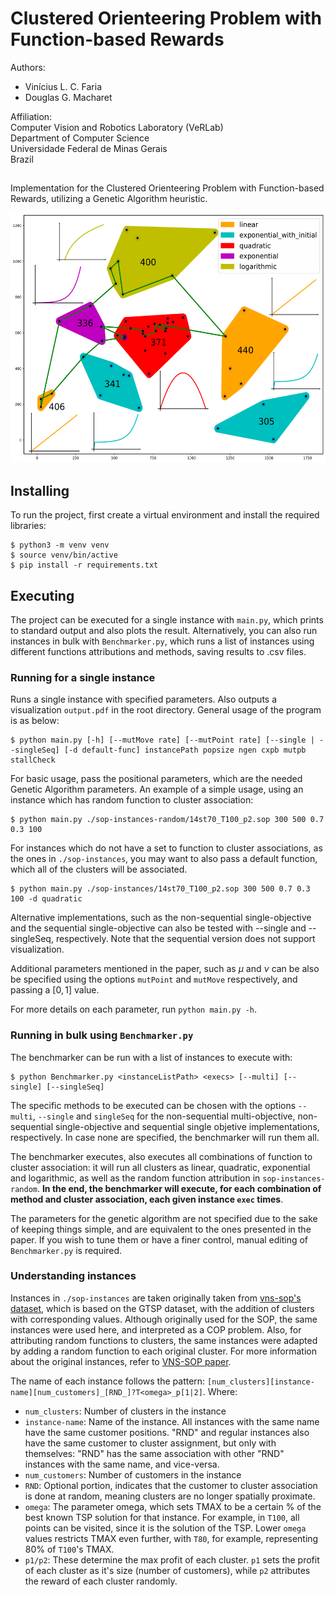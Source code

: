 # Clustered Orienteering Problem with Function-based Rewards

Authors:
* Vinícius L. C. Faria
* Douglas G. Macharet

Affiliation: \
Computer Vision and Robotics Laboratory (VeRLab)\
Department of Computer Science\
Universidade Federal de Minas Gerais\
Brazil

##

Implementation for the Clustered Orienteering Problem with Function-based Rewards, utilizing a Genetic Algorithm heuristic.

<p align="center">
  <img height="400px" src="./screenshots/berlin.png">
</p>

## Installing

To run the project, first create a virtual environment and install the required libraries:

```console
$ python3 -m venv venv
$ source venv/bin/active
$ pip install -r requirements.txt
```

## Executing

The project can be executed for a single instance with `main.py`, which prints to standard output and also plots the result. Alternatively, you can also run instances in bulk with `Benchmarker.py`, which runs a list of instances using different functions attributions and methods, saving results to .csv files.

### Running for a single instance

Runs a single instance with specified parameters. Also outputs a visualization `output.pdf` in the root directory. General usage of the program is as below:

```console
$ python main.py [-h] [--mutMove rate] [--mutPoint rate] [--single | --singleSeq] [-d default-func] instancePath popsize ngen cxpb mutpb stallCheck
```

For basic usage, pass the positional parameters, which are the needed Genetic Algorithm parameters. An example of a simple usage, using an instance which has random function to cluster association:

```console
$ python main.py ./sop-instances-random/14st70_T100_p2.sop 300 500 0.7 0.3 100
```

For instances which do not have a set to function to cluster associations, as the ones in `./sop-instances`, you may want to also pass a default function, which all of the clusters will be associated.

```console
$ python main.py ./sop-instances/14st70_T100_p2.sop 300 500 0.7 0.3 100 -d quadratic
```

Alternative implementations, such as the non-sequential single-objective and the sequential single-objective can also be tested with --single and --singleSeq, respectively. Note that the sequential version does not support visualization.

Additional parameters mentioned in the paper, such as $\mu$ and $\nu$ can be also be specified using the options `mutPoint` and `mutMove` respectively, and passing a $[0,1]$ value.

For more details on each parameter, run `python main.py -h`.

### Running in bulk using `Benchmarker.py`

The benchmarker can be run with a list of instances to execute with:

```console
$ python Benchmarker.py <instanceListPath> <execs> [--multi] [--single] [--singleSeq]
```

The specific methods to be executed can be chosen with the options `--multi`, `--single` and `singleSeq` for the non-sequential multi-objective, non-sequential single-objective and sequential single objetive implementations, respectively. In case none are specified, the benchmarker will run them all.

The benchmarker executes, also executes all combinations of function to cluster association: it will run all clusters as linear, quadratic, exponential and logarithmic, as well as the random function attribution in `sop-instances-random`. **In the end, the benchmarker will execute, for each combination of method and cluster association, each given instance `exec` times**.

The parameters for the genetic algorithm are not specified due to the sake of keeping things simple, and are equivalent to the ones presented in the paper. If you wish to tune them or have a finer control, manual editing of `Benchmarker.py` is required.

### Understanding instances

Instances in `./sop-instances` are taken originally taken from [vns-sop's dataset](https://github.com/ctu-mrs/vns-sop), which is based on the GTSP dataset, with the addition of clusters with corresponding values. Although originally used for the SOP, the same instances were used here, and interpreted as a COP problem. Also, for attributing random functions to clusters, the same instances were adapted by adding a random function to each original cluster. For more information about the original instances, refer to [VNS-SOP paper](https://www.sciencedirect.com/science/article/pii/S0377221719300827).

The name of each instance follows the pattern: `[num_clusters][instance-name][num_customers]_[RND_]?T<omega>_p[1|2]`. Where:

- `num_clusters`: Number of clusters in the instance
- `instance-name`: Name of the instance. All instances with the same name have the same customer positions. "RND" and regular instances also have the same customer to cluster assignment, but only with themselves: "RND" has the same association with other "RND" instances with the same name, and vice-versa.
- `num_customers`: Number of customers in the instance
- `RND`: Optional portion, indicates that the customer to cluster association is done at random, meaning clusters are no longer spatially proximate.
- `omega`: The parameter omega, which sets TMAX to be a certain % of the best known TSP solution for that instance. For example, in `T100`, all points can be visited, since it is the solution of the TSP. Lower `omega` values restricts TMAX even further, with `T80`, for example, representing 80% of `T100`'s TMAX.
- `p1/p2`: These determine the max profit of each cluster. `p1` sets the profit of each cluster as it's size (number of customers), while `p2` attributes the reward of each cluster randomly.
